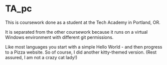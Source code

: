 # TA_pc

This is coursework done as a student at the Tech Academy in Portland, OR.  

It is separated from the other coursework because it runs on a virtual
  Windows environment with different git permissions. 
  
  Like most languages you start with a simple Hello World - and then progress to a Pizza website.  So of course, I did another kitty-themed version.  (Rest assured, I am not a crazy cat lady!)
